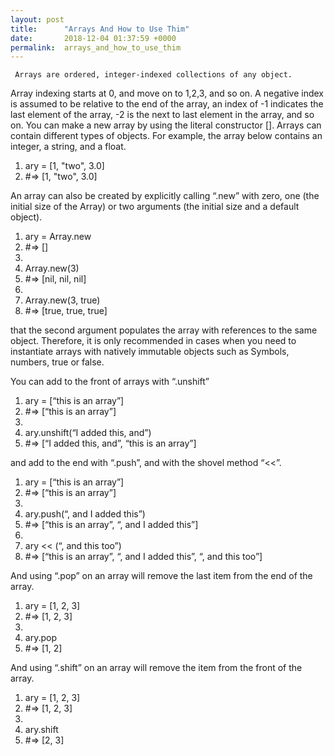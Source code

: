 ```yaml
---
layout: post
title:      "Arrays And How to Use Thim"
date:       2018-12-04 01:37:59 +0000
permalink:  arrays_and_how_to_use_thim
---
```



 	 Arrays are ordered, integer-indexed collections of any object.
Array indexing starts at 0, and move on to 1,2,3, and so on. A negative index is assumed to be relative to the end of the array, an index of -1 indicates the last element of the array, -2 is the next to last element in the array, and so on.
You can make a new array by using the literal constructor []. Arrays can contain different types of objects. For example, the array below contains an integer, a string, and a float.

1. ary = [1, "two", 3.0] 
2. #=> [1, "two", 3.0]

  An array can also be created by explicitly calling “.new” with zero, one (the initial size of the Array) or two arguments (the initial size and a default object).

1. ary = Array.new
2. #=> []
3.
4. Array.new(3)
5. #=> [nil, nil, nil]
6. 
7. Array.new(3, true)
8. #=> [true, true, true]

that the second argument populates the array with references to the same object. Therefore, it is only recommended in cases when you need to instantiate arrays with natively immutable objects such as Symbols, numbers, true or false.

  You can add to the front of arrays with “.unshift” 

1. ary = [“this is an array”]
2. #=> [“this is an array”]
3.
4. ary.unshift(“I added this, and”)
5. #=> [“I added this, and”, “this is an array”]

and add to the end with “.push”, and with the shovel method “<<”.

1. ary = [“this is an array”]
2. #=> [“this is an array”]
3.
4. ary.push(“, and I added this”)
5. #=> [“this is an array”, “, and I added this”]
6.
7. ary << (“, and this too”)
8. #=> [“this is an array”, “, and I added this”, “, and this too”]

And using “.pop” on an array will remove the last item from the end of the array.

1. ary = [1, 2, 3]
2. #=> [1, 2, 3]
3. 
4. ary.pop
5. #=> [1, 2]

And using “.shift” on an array will remove the item from the front of the array.

1. ary = [1, 2, 3]
2. #=> [1, 2, 3]
3.
4. ary.shift
5. #=> [2, 3]

